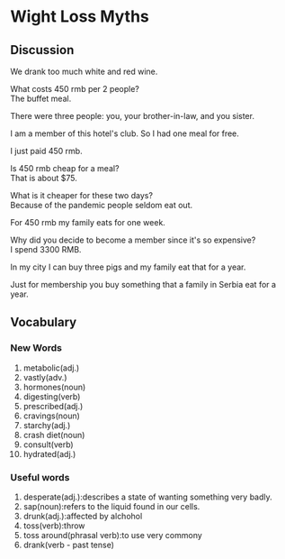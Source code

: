 # Wight Loss Myths
## Discussion
We drank too much white and red wine.  

What costs 450 rmb per 2 people?  
The buffet meal.  

There were three people: you, your brother-in-law, and you sister.  

I am a member of this hotel's club. So I had one meal for free.    

I just paid 450 rmb.  

Is 450 rmb cheap for a meal?  
That is about $75.  

What is it cheaper for these two days?  
Because of the pandemic people seldom eat out.  

For 450 rmb my family eats for one week.  

Why did you decide to become a member since it's so expensive?  
I spend 3300 RMB.  

In my city I can buy three pigs and my family eat that for a year.  

Just for membership you buy something that a family in Serbia eat for a year.  


## Vocabulary
### New Words
1. metabolic(adj.)
1. vastly(adv.)
1. hormones(noun)
1. digesting(verb)
1. prescribed(adj.)
1. cravings(noun)
1. starchy(adj.)
1. crash diet(noun)
1. consult(verb)
1. hydrated(adj.)

### Useful words
1. desperate(adj.):describes a state of wanting something very badly.
1. sap(noun):refers to the liquid found in our cells.
1. drunk(adj.):affected by alchohol
1. toss(verb):throw
1. toss around(phrasal verb):to use very commony
1. drank(verb - past tense)
